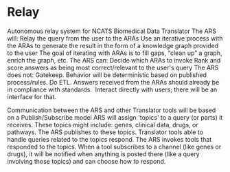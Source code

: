 # Relay
Autonomous relay system for NCATS Biomedical Data Translator
The ARS will:​
  Relay the query from the user to the ARAs​
  Use an iterative process with the ARAs to generate the result in the form of a knowledge graph provided to the user​
  The goal of iterating with ARAs is to fill gaps, “clean up” a graph, enrich the graph, etc.​
The ARS can:​
  Decide which ARAs to invoke​
  Rank and score answers as being most correct/relevant to the user's query​
The ARS does not:​
  Gatekeep. Behavior will be deterministic based on published process/rules.​
  Do ETL.  Answers received from the ARAs should already be in compliance with standards. ​
  Interact directly with users; there will be an interface for that.​

  Communication between the ARS and other Translator tools will be based on a Publish/Subscribe model​
ARS will assign 'topics' to a query (or parts) it receives. These topics might include: genes, clinical data, drugs, or pathways.  The ARS publishes to these topics.  Translator tools able to handle queries related to the topics respond.  The ARS invokes tools that responded to the topics.  When a tool subscribes to a channel (like genes or drugs), it will be notified when anything is posted there (like a query involving those topics) and can choose how to respond.

